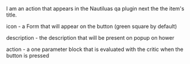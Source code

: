 I am an action that appears in the Nautiluas qa plugin next the the item's title.

icon - a Form that will appear on the button (green square by default)

description - the description that will be present on popup on hower

action - a one parameter block that is evaluated with the critic when the button is pressed